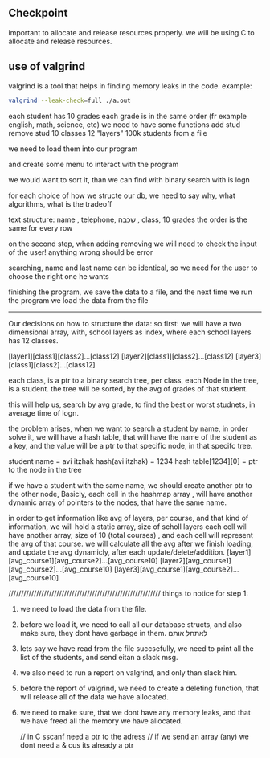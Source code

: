 ## Checkpoint


important to allocate and release resources properly.
we will be using C to allocate and release resources.

## use of valgrind

valgrind is a tool that helps in finding memory leaks in the code.
example:
```bash
valgrind --leak-check=full ./a.out
```

each student has 10 grades
each grade is in the same order (fr example english, math, science, etc)
we need to have some functions
add stud
remove stud
10 classes 12 "layers"
100k students from a file

we need to load them into our program

and create some menu to interact with the program

we would want to sort it, than we can find with binary search with is logn

for each choice of how we structe our db, we need to say why, what algorithms, what is the tradeoff

text structure:
name , telephone, שכבה , class, 10 grades 
the order is the same for every row


on the second step, when adding removing we will need to check the input of the user!
anything wrong should be error


searching, name and last name can be identical, so we need for the user to choose the right one he wants

finishing the program, we save the data to a file, and the next time we run the program we load the data from the file




------------------------------------------------------------
Our decisions on how to structure the data:
so first:
we will have a two dimensional array, with, school layers as index, where each school layers has 12 classes.

[layer1][class1][class2]...[class12]
[layer2][class1][class2]...[class12]
[layer3][class1][class2]...[class12]

each class, is a ptr to a binary search tree, per class, each Node in the tree, is a student.
the tree will be sorted, by the avg of grades of that student.

this will help us, search by avg grade, to find the best or worst studnets, in average time of logn.

the problem arises, when we want to search a student by name, in order solve it, we will have a hash table, that will have the name of the student as a key, and the value will be a ptr to that specific node, in that specifc tree.

student  name  = avi itzhak
hash(avi itzhak) = 1234
hash table[1234][0] = ptr to the node in the tree


if we have a student with the same name, we should create another ptr to the other node, 
Basicly, each cell in the hashmap array ,  will have another dynamic array of pointers to the nodes, that have the same name.

in order to get information like avg of layers, per course, and that kind of information, we will hold a static array, size of scholl layers
each cell will have another array, size of 10 (total courses) , and each cell will represent the avg of that course.
we will calculate all the avg after we finish loading, and update the avg dynamicly, after each update/delete/addition.
[layer1][avg_course1][avg_course2]...[avg_course10]
[layer2][avg_course1][avg_course2]...[avg_course10]
[layer3][avg_course1][avg_course2]...[avg_course10]


////////////////////////////////////////////////////////////
things to notice for step 1:
1. we need to load the data from the file.
2. before we load it, we need to call all our database structs, and also make sure, they dont have garbage in them. לאתחל אותם
3. lets say we have read from the file succsefully, we need to print all the list of the students, and send eitan a slack msg.
4. we also need to run a report on valgrind, and only than slack him.
5. before the report of valgrind, we need to create a deleting function, that will release all of the data we have allocated.
6. we need to make sure, that we dont have any memory leaks, and that we have freed all the memory we have allocated.


   // in C sscanf need a ptr to the adress
    // if we send an array (any) we dont need a & cus its already a ptr
